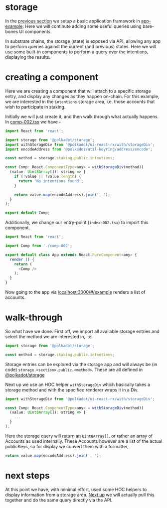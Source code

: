 # storage

In the [previous section](tut-001.md) we setup a basic application framework in [app-example](../packages/app-example). Here we will continute adding some useful queries using bare-bones UI components.

In substrate chains, the storage (state) is exposed via API, allowing any app to perform queries against the current (and previous) states. Here we will use some built-in components to perform a query over the intentions, displaying the results.

# creating a component

Here we are creating a component that will attach to a specific storage entry, and display any changes as they happen on-chain. For this example, we are interested in the `intentions` storage area, i.e. those accounts that wish to participate in staking.

Initially we will just create it, and then walk through what actually happens. In [comp-002.tsx](../packages/app-example/src/comp-002.tsx) we have -

```js
import React from 'react';

import storage from '@polkadot/storage';
import withStorageDiv from '@polkadot/ui-react-rx/with/storageDiv';
import encodeAddress from '@polkadot/util-keyring/address/encode';

const method = storage.staking.public.intentions;

const Comp: React.ComponentType<any> = withStorageDiv(method)(
  (value: Uint8Array[]): string => {
    if (!value || !value.length) {
      return 'No intentions found';
    }

    return value.map(encodeAddress).join(', ');
  }
);

export default Comp;
```

Additionally, we change our entry-point (`index-002.tsx`) to import this component.

```js
import React from 'react';

import Comp from './comp-002';

export default class App extends React.PureComponent<any> {
  render () {
    return (
      <Comp />
    );
  }
}
```

Now going to the app via [localhost:3000/#/example](http://localhost:3000/#/example) renders a list of accounts.

# walk-through

So what have we done. First off, we import all available storage entries and select the method we are interested in, i.e.

```js
import storage from '@polkadot/storage';

const method = storage.staking.public.intentions;
```

Storage entries can be explored via the storage app and will always be (in code) `storage.<section>.public.<method>`. These are all defined in [@polkadot/storage](https://github.com/polkadot-js/common/tree/master/packages/type-storage/src)

Next up we use an HOC helper `withStorageDiv` which basically takes a storage method and with the specified renderer wraps it in a Div.

```js
import withStorageDiv from '@polkadot/ui-react-rx/with/storageDiv';

const Comp: React.ComponentType<any> = withStorageDiv(method)(
  (value: Uint8Array[]): string => {
    ...
  }
);
```

Here the storage query will return an `Uint8Array[]`, or rather an array of Accounts as used internally. These Accounts however are a list of the actual publicKeys, so for display we convert them with a formatter,

```js
return value.map(encodeAddress).join(', ');
```

# next steps

At this point we have, with minimal effort, used some HOC helpers to display information from a storage area. [Next up](tut-003.md) we will actually pull this together and do the same query directly via the API.

